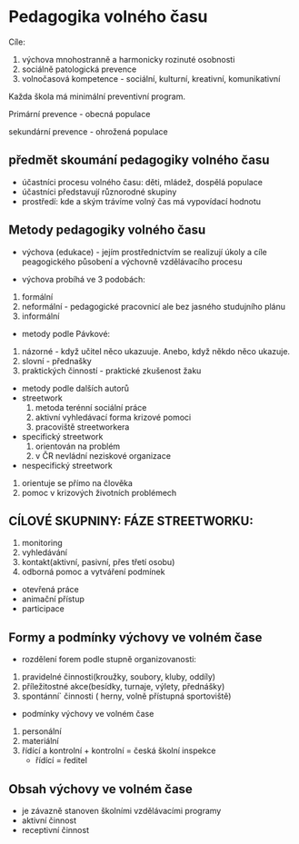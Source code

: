 Pedagogika volného času
===================

Cíle:

1. výchova mnohostranně a harmonicky rozinuté osobnosti
2. sociálně patologická prevence
3. volnočasová kompetence - sociální, kulturní, kreativní, komunikativní

Každa škola má minimální preventivní program.

Primární prevence - obecná populace

sekundární prevence - ohrožená populace

předmět skoumání pedagogiky volného času
----------
 - účastníci procesu volného času: děti, mládež, dospělá populace
 - účastníci představují různorodné skupiny
 - prostředí: kde a ským trávíme volný čas má vypovídací hodnotu

Metody pedagogiky volného času
-------
 - výchova (edukace) - jejím prostřednictvím se realizují úkoly a cíle peagogického působení a výchovně vzdělávacího procesu

 - výchova probíhá ve 3 podobách:
  1. formální
  2. neformální - pedagogické pracovnicí ale bez jasného studujního plánu
  3. informální

 - metody podle Pávkové:
  1. názorné - když učitel něco ukazuuje.  Anebo, když někdo něco ukazuje.
  2. slovní - přednašky
  3. praktických činností - praktické zkušenost žaku
 - metody podle dalších autorů
 - streetwork
   1. metoda terénní sociální práce
   2. aktivní vyhledávací forma krizové pomoci
   3. pracoviště streetworkera
 - specifický streetwork
   1. orientován na problém
   2. v ČR nevládní neziskové organizace
  - nespecifický streetwork
   1. orientuje se přímo na člověka
   2. pomoc v krizových životních problémech

CÍLOVÉ SKUPNINY:
FÁZE STREETWORKU:
------
 1. monitoring
 2. vyhledávání
 3. kontakt(aktivní, pasivní, přes třetí osobu)
 4. odborná pomoc a vytváření podmínek

 - otevřená práce
 - animační přístup
 - participace

Formy a podmínky výchovy ve volném čase
------
  - rozdělení forem podle stupně organizovanosti:
  1. pravidelné činnosti(kroužky, soubory, kluby, oddíly)
  2. příležitostné akce(besídky, turnaje, výlety, přednášky)
  3. spontánní` činnosti ( herny, volně přístupná sportoviště)
 - podmínky výchovy ve volném čase
  1. personální
  2. materiální
  3. řídící a kontrolní + kontrolní = česká školní inspekce
      + řídící = ředitel

Obsah výchovy ve volném čase
------
 - je závazně stanoven školními vzdělávacími programy
 - aktivní činnost
 - receptivní činnost
